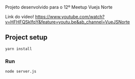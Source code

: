 Projeto desenvolvido para o 12º Meetup Vuejs Norte

Link do vídeo!
https://www.youtube.com/watch?v=HFHFQSklfqY&feature=youtu.be&ab_channel=VueJSNorte

## Project setup
```
yarn install
```

### Run
```
node server.js
```
